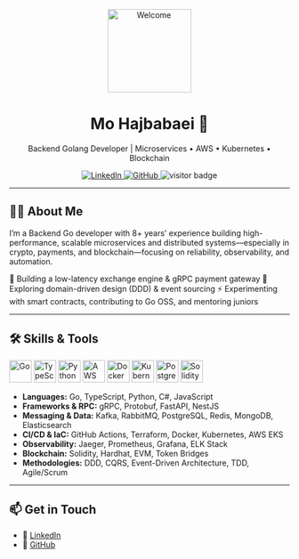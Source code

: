 <!-- HEADER -->
<div align="center">
  <img src="https://media.giphy.com/media/M9gbBd9nbDrOTu1Mqx/giphy.gif" alt="Welcome" width="150"/>
</div>

<h1 align="center">Mo Hajbabaei 👋</h1>
<p align="center">Backend Golang Developer | Microservices • AWS • Kubernetes • Blockchain</p>

<div align="center">
  <a href="https://linkedin.com/in/hajbabaeim">
    <img src="https://img.shields.io/badge/LinkedIn-Profile-0077B5?logo=linkedin&style=for-the-badge" alt="LinkedIn"/>
  </a>
  <a href="https://github.com/hajbabaeim">
    <img src="https://img.shields.io/badge/GitHub-@hajbabaeim-181717?logo=github&style=for-the-badge" alt="GitHub"/>
  </a>
  <img src="https://visitor-badge.laobi.icu/badge?page_id=hajbabaeim.hajbabaeim" alt="visitor badge"/>
</div>

---

## 👩‍💻 About Me
I’m a Backend Go developer with 8+ years’ experience building high-performance, scalable microservices and distributed systems—especially in crypto, payments, and blockchain—focusing on reliability, observability, and automation.

🔭 Building a low-latency exchange engine & gRPC payment gateway
🌱 Exploring domain-driven design (DDD) & event sourcing
⚡ Experimenting with smart contracts, contributing to Go OSS, and mentoring juniors

---

## 🛠️ Skills & Tools

<div align="left">
  <img src="https://cdn.jsdelivr.net/gh/devicons/devicon/icons/go/go-original-wordmark.svg" alt="Go" width="40"/>
  <img src="https://cdn.jsdelivr.net/gh/devicons/devicon/icons/typescript/typescript-original.svg" alt="TypeScript" width="40"/>
  <img src="https://cdn.jsdelivr.net/gh/devicons/devicon/icons/python/python-original.svg" alt="Python" width="40"/>
  <img src="https://cdn.jsdelivr.net/gh/devicons/devicon/icons/aws/aws-original.svg" alt="AWS" width="40"/>
  <img src="https://cdn.jsdelivr.net/gh/devicons/devicon/icons/docker/docker-plain.svg" alt="Docker" width="40"/>
  <img src="https://cdn.jsdelivr.net/gh/devicons/devicon/icons/kubernetes/kubernetes-plain.svg" alt="Kubernetes" width="40"/>
  <img src="https://cdn.jsdelivr.net/gh/devicons/devicon/icons/postgresql/postgresql-original.svg" alt="PostgreSQL" width="40"/>
  <img src="https://cdn.jsdelivr.net/gh/devicons/devicon/icons/solidity/solidity-original.svg" alt="Solidity" width="40"/>
</div>

- **Languages:** Go, TypeScript, Python, C#, JavaScript  
- **Frameworks & RPC:** gRPC, Protobuf, FastAPI, NestJS  
- **Messaging & Data:** Kafka, RabbitMQ, PostgreSQL, Redis, MongoDB, Elasticsearch  
- **CI/CD & IaC:** GitHub Actions, Terraform, Docker, Kubernetes, AWS EKS  
- **Observability:** Jaeger, Prometheus, Grafana, ELK Stack  
- **Blockchain:** Solidity, Hardhat, EVM, Token Bridges  
- **Methodologies:** DDD, CQRS, Event-Driven Architecture, TDD, Agile/Scrum  

---

## 📫 Get in Touch

- 🔗 [LinkedIn](https://linkedin.com/in/hajbabaeim)  
- 🔗 [GitHub](https://github.com/hajbabaeim)  
